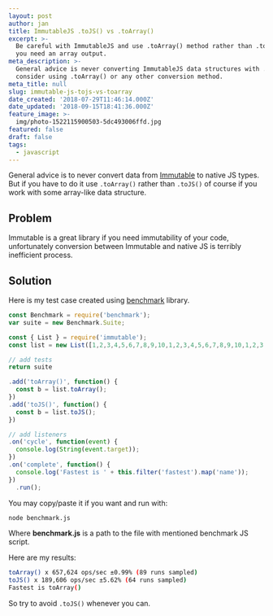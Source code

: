 ```yaml
---
layout: post
author: jan
title: ImmutableJS .toJS() vs .toArray()
excerpt: >-
  Be careful with ImmutableJS and use .toArray() method rather than .toJS() if
  you need an array output.
meta_description: >-
  General advice is never converting ImmutableJS data structures with .toJS(),
  consider using .toArray() or any other conversion method.
meta_title: null
slug: immutable-js-tojs-vs-toarray
date_created: '2018-07-29T11:46:14.000Z'
date_updated: '2018-09-15T18:41:36.000Z'
feature_image: >-
  img/photo-1522115900503-5dc493006ffd.jpg
featured: false
draft: false
tags:
  - javascript
---
```

General advice is to never convert data from [Immutable](https://facebook.github.io/immutable-js/) to native JS types. But if you have to do it use `.toArray()` rather than `.toJS()` of course if you work with some array-like data structure.

## Problem

Immutable is a great library if you need immutability of your code, unfortunately conversion between Immutable and native JS is terribly inefficient process.

## Solution

Here is my test case created using [benchmark](https://benchmarkjs.com/) library.

```javascript
const Benchmark = require('benchmark');
var suite = new Benchmark.Suite;

const { List } = require('immutable');
const list = new List([1,2,3,4,5,6,7,8,9,10,1,2,3,4,5,6,7,8,9,10,1,2,3,4,5,6,7,8,9,10]));

// add tests
return suite

.add('toArray()', function() {
  const b = list.toArray();
})
.add('toJS()', function() {
  const b = list.toJS();
})

// add listeners
.on('cycle', function(event) {
  console.log(String(event.target));
})
.on('complete', function() {
  console.log('Fastest is ' + this.filter('fastest').map('name'));
})
  .run();
```

You may copy/paste it if you want and run with:

```bash
node benchmark.js
```

Where **benchmark.js** is a path to the file with mentioned benchmark JS script.

Here are my results:

```bash
toArray() x 657,624 ops/sec ±0.99% (89 runs sampled)
toJS() x 189,606 ops/sec ±5.62% (64 runs sampled)
Fastest is toArray()
```

So try to avoid `.toJS()` whenever you can.
